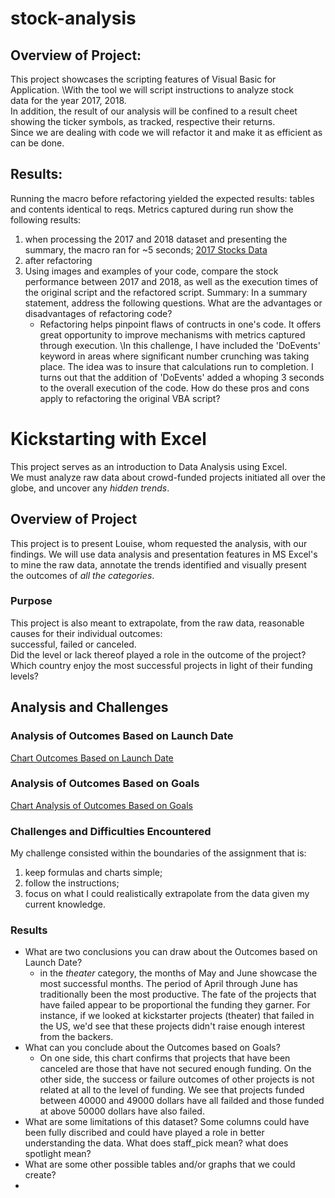 # stock-analysis
##  Overview of Project:
This project showcases the scripting features of Visual Basic for Application. \With the tool we will script instructions to analyze stock  \
data for the year 2017, 2018. \
In addition, the result of our analysis will be confined to a result cheet showing the ticker symbols, as tracked, respective their returns. \
Since we are dealing with code we will refactor it and make it as efficient as can be done.

## Results:
Running the macro before refactoring yielded the expected results: tables and contents identical to reqs.
Metrics captured during run show the following results:
1) when processing the 2017 and 2018 dataset and presenting the summary, the macro ran for ~5 seconds;
    [2017 Stocks Data](https://github.com/RichardYDepestre/kickstarter-analysis/blob/main/vb_challenge_2017.png)
3) after refactoring
4) Using images and examples of your code, compare the stock performance between 2017 and 2018, as well as the execution times of the original script and the refactored script.
Summary: In a summary statement, address the following questions.
What are the advantages or disadvantages of refactoring code?
    - Refactoring helps pinpoint flaws of contructs in one's code. It offers great opportunity to improve mechanisms with metrics captured through execution. \In this challenge, I have included the 'DoEvents' keyword in areas where significant number crunching was taking place. The idea was to insure that calculations run to completion. I turns out that the addition of 'DoEvents' added a whoping 3 seconds to the overall execution of the code.
How do these pros and cons apply to refactoring the original VBA script?
# Kickstarting with Excel
  This project serves as an introduction to Data Analysis using Excel.\
  We must analyze raw data about crowd-funded projects initiated all over the globe, and uncover any *hidden trends*.

## Overview of Project
  This project is to present Louise, whom requested the analysis, with our findings. We will use data analysis
  and presentation features in MS Excel's to mine the raw data, annotate the trends identified and visually present \
  the outcomes of *all the categories*.

### Purpose
  This project is also meant to extrapolate, from the raw data, reasonable causes for their individual
  outcomes:\
  successful, failed or canceled.\
  Did the level or lack thereof played a role in the outcome of the project?\
  Which country enjoy the most successful projects in light of their funding levels?

## Analysis and Challenges
### Analysis of Outcomes Based on Launch Date
  [Chart Outcomes Based on Launch Date](https://github.com/RichardYDepestre/kickstarter-analysis/blob/main/chart_outcomes-based-on-launch-date.png)
### Analysis of Outcomes Based on Goals
  [Chart Analysis of Outcomes Based on Goals](https://github.com/RichardYDepestre/kickstarter-analysis/blob/main/chart_outcomes-based-on-launch-date.png)
### Challenges and Difficulties Encountered
  My challenge consisted within the boundaries of the assignment that is:
  1.  keep formulas and charts simple;
  2.  follow the instructions;
  3.  focus on what I could realistically extrapolate from the data given my current knowledge.
### Results
- What are two conclusions you can draw about the Outcomes based on Launch Date?
   - in the *theater* category, the months of May and June showcase the most successful months. The period of April through June has traditionally been the most productive. The fate of the projects that have failed appear to be proportional the funding they garner. For instance, if we looked at kickstarter projects (theater) that failed in the US, we'd see that these projects didn't raise enough interest from the backers. 
- What can you conclude about the Outcomes based on Goals?
  - On one side, this chart confirms that projects that have been canceled are those that have not secured enough funding. On the other side, the success or failure outcomes of other projects is not related at all to the level of funding. We see that  projects funded between 40000 and 49000 dollars have all failded and those funded at above 50000 dollars have also failed.
- What are some limitations of this dataset?
  Some columns could have been fully discribed and could have played a role in better understanding the data. What does staff_pick mean? what does spotlight mean?
 - What are some other possible tables and/or graphs that we could create?
  - 
